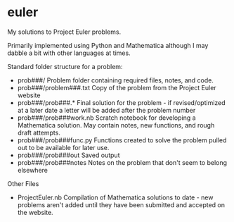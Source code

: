 euler
=====

My solutions to Project Euler problems.

Primarily implemented using Python and Mathematica although I may dabble a bit with other languages at times.

Standard folder structure for a problem:
  - prob###/                    Problem folder containing required files, notes, and code.
  - prob###/problem###.txt      Copy of the problem from the Project Euler website
  - prob###/prob###.*           Final solution for the problem - if revised/optimized at a later date a letter will be added after the problem number
  - prob###/prob###work.nb      Scratch notebook for developing a Mathematica solution. May contain notes, new functions, and rough draft attempts.
  - prob###/prob###func.py		Functions created to solve the problem pulled out to be available for later use.
  - prob###/prob###out			Saved output
  - prob###/prob###notes		Notes on the problem that don't seem to belong elsewhere

Other Files
  - ProjectEuler.nb             Compilation of Mathematica solutions to date - new problems aren't added until they have been submitted and accepted on the website.
